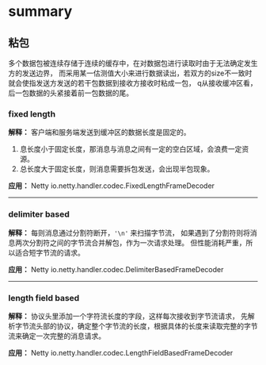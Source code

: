 # summary

## 粘包
多个数据包被连续存储于连续的缓存中，在对数据包进行读取时由于无法确定发生方的发送边界，
而采用某一估测值大小来进行数据读出，若双方的size不一致时就会使指发送方发送的若干包数据到接收方接收时粘成一包，
q从接收缓冲区看，后一包数据的头紧接着前一包数据的尾。

### **fixed length**

**解释：**
客户端和服务端发送到缓冲区的数据长度是固定的。
1. 息长度小于固定长度，那消息与消息之间有一定的空白区域，会浪费一定资源。
2. 总长度大于固定长度，则消息需要拆包发送，会出现半包现象。

**应用：**
Netty io.netty.handler.codec.FixedLengthFrameDecoder
***

### **delimiter based**

**解释：**
每则消息通过分割符断开，`'\n'` 来扫描字节流，
如果遇到了分割符则将消息两次分割符之间的字节流合并解包，作为一次请求处理。
但性能消耗严重，所以适合短字节流的请求。

**应用：**
Netty io.netty.handler.codec.DelimiterBasedFrameDecoder
***

### **length field based**

**解释：**
协议头里添加一个字符流长度的字段，这样每次接收到字节流请求，
先解析字节流头部的协议，确定整个字节流的长度，根据具体的长度来读取完整的字节流来确定一次完整的消息请求。

**应用：**
Netty io.netty.handler.codec.LengthFieldBasedFrameDecoder